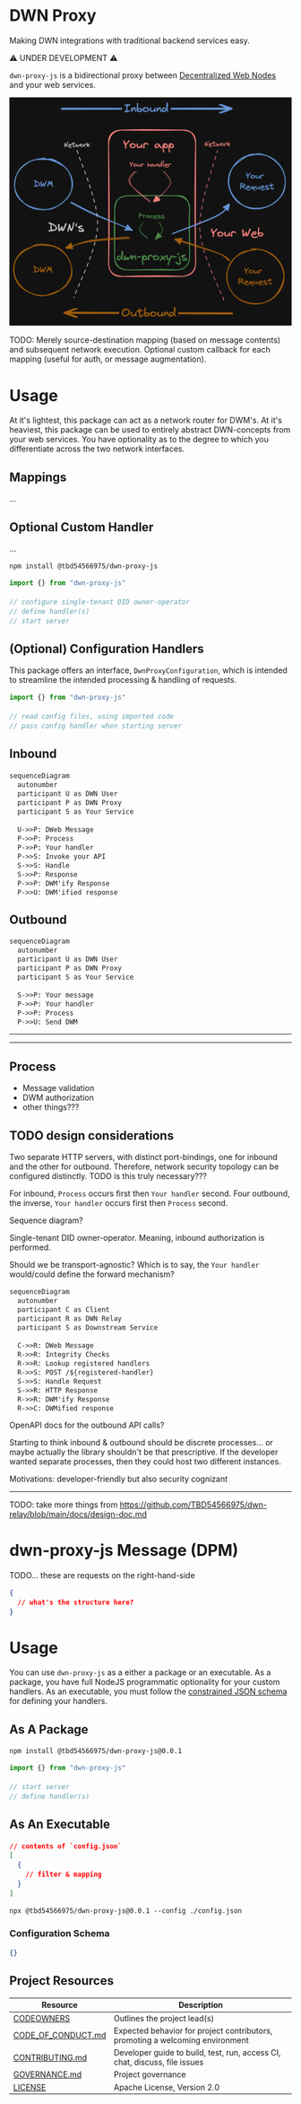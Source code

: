 # DWN Proxy

Making DWN integrations with traditional backend services easy.

⚠️ UNDER DEVELOPMENT ⚠️

`dwn-proxy-js` is a bidirectional proxy between [Decentralized Web Nodes](https://identity.foundation/decentralized-web-node/spec) and your web services.

![Intro diagram](./images/intro-diagram.png)

TODO: Merely source-destination mapping (based on message contents) and subsequent network execution. Optional custom callback for each mapping (useful for auth, or message augmentation).

# Usage

At it's lightest, this package can act as a network router for DWM's. At it's heaviest, this package can be used to entirely abstract DWN-concepts from your web services. You have optionality as to the degree to which you differentiate across the two network interfaces.

## Mappings

...

## Optional Custom Handler

...

```cli
npm install @tbd54566975/dwn-proxy-js
```

```typescript
import {} from "dwn-proxy-js"

// configure single-tenant DID owner-operator
// define handler(s)
// start server
```

## (Optional) Configuration Handlers

This package offers an interface, `DwnProxyConfiguration`, which is intended to streamline the intended processing & handling of requests.

```typescript
import {} from "dwn-proxy-js"

// read config files, using imported code
// pass config handler when starting server
```

## Inbound 

```mermaid
sequenceDiagram
  autonumber
  participant U as DWN User
  participant P as DWN Proxy
  participant S as Your Service
  
  U->>P: DWeb Message
  P->>P: Process
  P->>P: Your handler
  P->>S: Invoke your API
  S->>S: Handle
  S->>P: Response
  P->>P: DWM'ify Response
  P->>U: DWM'ified response
```

## Outbound 

```mermaid
sequenceDiagram
  autonumber
  participant U as DWN User
  participant P as DWN Proxy
  participant S as Your Service
  
  S->>P: Your message
  P->>P: Your handler
  P->>P: Process
  P->>U: Send DWM
```

---
---

## Process

- Message validation
- DWM authorization
- other things???

## TODO design considerations

Two separate HTTP servers, with distinct port-bindings, one for inbound and the other for outbound. Therefore, network security topology can be configured distinctly. TODO is this truly necessary???

For inbound, `Process` occurs first then `Your handler` second. Four outbound, the inverse, `Your handler` occurs first then `Process` second.

Sequence diagram?

Single-tenant DID owner-operator. Meaning, inbound authorization is performed. 

Should we be transport-agnostic? Which is to say, the `Your handler` would/could define the forward mechanism?

```mermaid
sequenceDiagram
  autonumber
  participant C as Client
  participant R as DWN Relay
  participant S as Downstream Service
  
  C->>R: DWeb Message
  R->>R: Integrity Checks
  R->>R: Lookup registered handlers
  R->>S: POST /${registered-handler}
  S->>S: Handle Request
  S->>R: HTTP Response
  R->>R: DWM'ify Response
  R->>C: DWMified response
```

OpenAPI docs for the outbound API calls?

Starting to think inbound & outbound should be discrete processes... or maybe actually the library shouldn't be that prescriptive. If the developer wanted separate processes, then they could host two different instances.

Motivations: developer-friendly but also security cognizant

---

TODO: take more things from https://github.com/TBD54566975/dwn-relay/blob/main/docs/design-doc.md

# dwn-proxy-js Message (DPM)

TODO... these are requests on the right-hand-side

```json
{
  // what's the structure here?
}
```

# Usage

You can use `dwn-proxy-js` as a either a package or an executable. As a package, you have full NodeJS programmatic optionality for your custom handlers. As an executable, you must follow the [constrained JSON schema](#configuration-schema) for defining your handlers.

## As A Package

```cli
npm install @tbd54566975/dwn-proxy-js@0.0.1
```

```typescript
import {} from "dwn-proxy-js"

// start server
// define handler(s)
```

## As An Executable

```json
// contents of `config.json`
[
  {
    // filter & mapping
  }
]
```

```cli
npx @tbd54566975/dwn-proxy-js@0.0.1 --config ./config.json
```

### Configuration Schema

```json
{}
```

## Project Resources

| Resource                                   | Description                                                                   |
| ------------------------------------------ | ----------------------------------------------------------------------------- |
| [CODEOWNERS](./CODEOWNERS)                 | Outlines the project lead(s)                                                  |
| [CODE_OF_CONDUCT.md](./CODE_OF_CONDUCT.md) | Expected behavior for project contributors, promoting a welcoming environment |
| [CONTRIBUTING.md](./CONTRIBUTING.md)       | Developer guide to build, test, run, access CI, chat, discuss, file issues    |
| [GOVERNANCE.md](./GOVERNANCE.md)           | Project governance                                                            |
| [LICENSE](./LICENSE)                       | Apache License, Version 2.0                                                   |